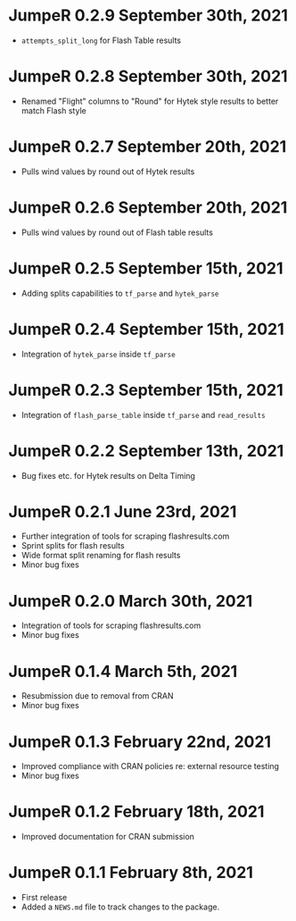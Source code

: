 # JumpeR 0.2.9 September 30th, 2021

* `attempts_split_long` for Flash Table results

# JumpeR 0.2.8 September 30th, 2021

* Renamed "Flight" columns to "Round" for Hytek style results to better match
Flash style

# JumpeR 0.2.7 September 20th, 2021

* Pulls wind values by round out of Hytek results

# JumpeR 0.2.6 September 20th, 2021

* Pulls wind values by round out of Flash table results

# JumpeR 0.2.5 September 15th, 2021

* Adding splits capabilities to `tf_parse` and `hytek_parse`

# JumpeR 0.2.4 September 15th, 2021

* Integration of `hytek_parse` inside `tf_parse`

# JumpeR 0.2.3 September 15th, 2021

* Integration of `flash_parse_table` inside `tf_parse` and `read_results`

# JumpeR 0.2.2 September 13th, 2021

* Bug fixes etc. for Hytek results on Delta Timing

# JumpeR 0.2.1 June 23rd, 2021

* Further integration of tools for scraping flashresults.com
* Sprint splits for flash results
* Wide format split renaming for flash results
* Minor bug fixes

# JumpeR 0.2.0 March 30th, 2021

* Integration of tools for scraping flashresults.com
* Minor bug fixes

# JumpeR 0.1.4 March 5th, 2021

* Resubmission due to removal from CRAN
* Minor bug fixes

# JumpeR 0.1.3 February 22nd, 2021

* Improved compliance with CRAN policies re: external resource testing
* Minor bug fixes

# JumpeR 0.1.2 February 18th, 2021

* Improved documentation for CRAN submission

# JumpeR 0.1.1 February 8th, 2021

* First release
* Added a `NEWS.md` file to track changes to the package.
